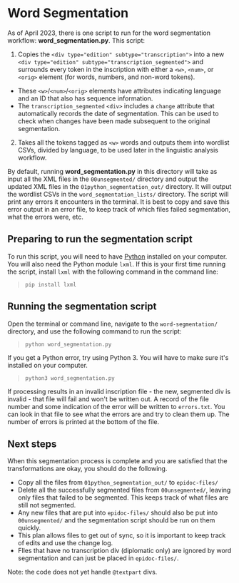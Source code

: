# Word Segmentation

As of April 2023, there is one script to run for the word segmentation workflow: **word_segmentation.py**. This script:
1. Copies the `<div type="edition" subtype="transcription">` into a new `<div type="edition" subtype="transcription_segmented">` and surrounds every token in the inscription with either a `<w>`, `<num>`, or `<orig>` element (for words, numbers, and non-word tokens).
  * These `<w>`/`<num>`/`<orig>` elements have attributes indicating language and an ID that also has sequence information.
  * The `transcription_segmented` `<div>` includes a `change` attribute that automatically records the date of segmentation. This can be used to check when changes have been made subsequent to the original segmentation.
2. Takes all the tokens tagged as `<w>` words and outputs them into wordlist CSVs, divided by language, to be used later in the linguistic analysis workflow.

By default, running **word_segmentation.py** in this directory will take as input all the XML files in the `00unsegmented/` directory and output the updated XML files in the `01python_segmentation_out/` directory. It will output the wordlist CSVs in the `word_segmentation_lists/` directory. The script will print any errors it encounters in the terminal. It is best to copy and save this error output in an error file, to keep track of which files failed segmentation, what the errors were, etc.

## Preparing to run the segmentation script

To run this script, you will need to have [Python](https://www.python.org/downloads/) installed on your computer. You will also need the Python module `lxml`. If this is your first time running the script, install `lxml` with the following command in the command line:

> `pip install lxml`

## Running the segmentation script

Open the terminal or command line, navigate to the `word-segmentation/` directory, and use the following command to run the script:

> `python word_segmentation.py` 

If you get a Python error, try using Python 3. You will have to make sure it's installed on your computer.
  
> `python3 word_segmentation.py` 
  
If processing results in an invalid inscription file - the new, segmented div is invalid - that file will fail and won't be written out. A record of the file number and some indication of the error will be written to  `errors.txt`. You can look in that file to see what the errors are and try to clean them up. The number of errors is printed at the bottom of the file. 

## Next steps

When this segmentation process is complete and you are satisfied that the transformations are okay, you should do the following.

  * Copy all the files from `01python_segmentation_out/` to `epidoc-files/`
  * Delete all the successfully segmented files from `00unsegmented/`, leaving only files that failed to be segmented. This keeps track of what files are still not segmented. 
  * Any new files that are put into `epidoc-files/` should also be put into `00unsegmented/` and the segmentation script should be run on them quickly. 
  * This plan allows files to get out of sync, so it is important to keep track of edits and use the change log. 
  * Flles that have no transcription div (diplomatic only) are ignored by word segmentation and can just be placed in `epidoc-files/`. 

Note: the code does not yet handle `@textpart` divs.
